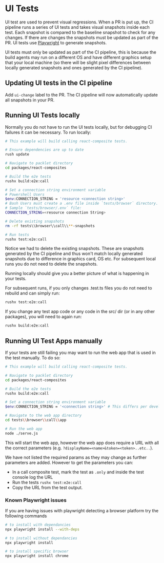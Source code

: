 # UI Tests

UI test are used to prevent visual regressions. When a PR is put up, the CI pipeline runs a series of UI tests and takes visual snapshots inside each test. Each snapshot is compared to the baseline snapshot to check for any changes. If there are changes the snapshots must be updated as part of the PR. UI tests use [Playwright](https://playwright.dev/docs/intro) to generate snapshots.

UI tests must only be updated as part of the CI pipeline, this is because the build agents may run on a different OS and have different graphics setup that your local machine (so there will be slight pixel differences between locally generated snapshots and ones generated by the CI pipeline).

## Updating UI tests in the CI pipeline

Add `ui-change` label to the PR. The CI pipeline will now automatically update all snapshots in your PR.

## Running UI Tests locally

Normally you do not have to run the UI tests locally, but for debugging CI failures it can be necessary. To run locally:

```sh
# This example will build calling react-composite tests.

# Ensure dependencies are up to date
rush update

# Navigate to packlet directory
cd packages/react-composites

# Build the e2e tests
rushx build:e2e:call

# Set a connection string environment variable
# Powershell Users
$env:CONNECTION_STRING = 'resource <connection string>'
# Bash Users must create a .env file inside `tests/browser` directory.
# Sample `tests/browser/.env` file:
CONNECTION_STRING=<resource connection String>

# Delete existing snapshots
rm -rf tests\\browser\\call\\**-snapshots

# Run tests
rushx test:e2e:call
```

Notice we had to delete the existing snapshots. These are snapshots generated by the CI pipeline and thus won't match locally generated snapshots due to difference in graphics card, OS etc. For subsequent local runs you do not need to delete the snapshots.

Running locally should give you a better picture of what is happening in your tests.

For subsequent runs, if you only changes .test.ts files you do not need to rebuild and can simply run:

```sh
rushx test:e2e:call
```

If you change any test app code or any code in the src/ dir (or in any other packages), you will need to again run:

```sh
rushx build:e2e:call
```

## Running UI Test Apps manually

If your tests are still failing you may want to run the web app that is used in the test manually. To do so:

```sh
# This example will build calling react-composite tests.

# Navigate to packlet directory
cd packages/react-composites

# Build the e2e tests
rushx build:e2e:call

# Set a connection string environment variable
$env:CONNECTION_STRING = '<connection string>' # This differs per development environment, this command is for powershell

# Navigate to the web app directory
cd tests\\browser\\call\\app

# Run the web app
node ./serve.js
```

This will start the web app, however the web app does require a URL with all the correct parameters (e.g. `?displayName=<name>&token=<token>..etc..`).

We have not listed the required params as they may change as further parameters are added. However to get the parameters you can:

* In a call composite test, mark the test as `.only` and inside the test console log the URL
* Run the tests `rushx test:e2e:call`
* Copy the URL from the test output.

### Known Playwright issues

If you are having issues with playwright detecting a browser platform try the following commands

```sh
# to install with dependancies
npx playwright install --with-deps

# to install without dependancies
npx playwright install

# to install specific browser
npx playwright install chrome
```
